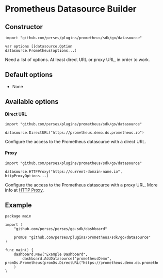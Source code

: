# Prometheus Datasource Builder

## Constructor

```golang
import "github.com/perses/plugins/prometheus/sdk/go/datasource"

var options []datasource.Option
datasource.Prometheus(options...)
```

Need a list of options. At least direct URL or proxy URL, in order to work.

## Default options

- None

## Available options

#### Direct URL

```golang
import "github.com/perses/plugins/prometheus/sdk/go/datasource"

datasource.DirectURL("https://prometheus.demo.do.prometheus.io")
```

Configure the access to the Prometheus datasource with a direct URL.

#### Proxy

```golang
import "github.com/perses/plugins/prometheus/sdk/go/datasource"

datasource.HTTPProxy("https://current-domain-name.io", httpProxyOptions...)
```

Configure the access to the Prometheus datasource with a proxy URL. More info at [HTTP Proxy](https://perses.dev/perses/docs/dac/go/helper/http-proxy).

## Example

```golang
package main

import (
	"github.com/perses/perses/go-sdk/dashboard"
	
	promDs "github.com/perses/plugins/prometheus/sdk/go/datasource"
)

func main() {
	dashboard.New("Example Dashboard",
		dashboard.AddDatasource("prometheusDemo", promDs.Prometheus(promDs.DirectURL("https://prometheus.demo.do.prometheus.io/"))),
	)
}
```
